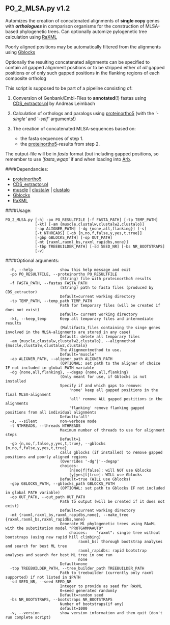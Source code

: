 ## PO_2_MLSA.py v1.2
Automizes the creation of concatenated alignments of __single copy__ genes with ___orthologues___ in comparison organisms for the construction of MLSA-based phylogenetic trees. Can optionally automize pylogenetic tree calculation using [RaXML][]

Poorly aligned positions may be automatically filtered from the alignments using [Gblocks][] 

Optionally the resulting concatenated alignments can be specified to contain all gapped alignment positions or to be stripped either of _all_ gapped positions or of only such gapped positions in the flanking regions of each composite ortholog

This script is supposed to be part of a pipeline consisting of:

1. Conversion of Genbank/Embl-Files to __annotated__(!) fastas using [CDS_extractor.pl][] by Andreas Leimbach

2. Calculation of orthologs and paralogs using [proteinortho5][] (with the _'-single'_ and _'-self'_ arguments!)

3. The creation of concatenated MLSA-sequences based on:
    - the fasta sequences of step 1.
    - the [proteinortho5][]-results from step 2.

The output-file will be in _fasta_ format (but including gapped positions, so remember to use _'fasta_wgap'_ if and when loading into [Arb][].

####Dependancies:
 - [proteinortho5][]
 - [CDS_extractor.pl][]
 - [muscle][] | [clustalw][] | [clustalo][]
 - [Gblocks][]
 - [RaXML][]

####Usage:  
````
PO_2_MLSA.py [-h] -po PO_RESULTFILE [-f FASTA_PATH] [-tp TEMP_PATH]
             [-kt] [-am {muscle,clustalw,clustalw2,clustalo}]
             [-ap ALIGNER_PATH] [-dg {none,all,flanking}] [-s]
             [-t NTHREADS] [-gb {n,no,f,false,y,yes,t,true}]
             [-gbp GBLOCKS_PATH] [-op OUT_PATH]
             [-mt {raxml,raxml_bs,raxml_rapidbs,none}]
             [-tbp TREEBUILDER_PATH] [-sd SEED_NR] [-bs NR_BOOTSTRAPS]
             [-v]
````

####Optional arguments:
````
  -h, --help            show this help message and exit
  -po PO_RESULTFILE, --proteinortho PO_RESULTFILE
                        (String) file with proteinortho5 results
  -f FASTA_PATH, --fastas FASTA_PATH
                        (String) path to fasta files (produced by CDS_extractor) 
                        Default=current working directory
  -tp TEMP_PATH, --temp_path TEMP_PATH
                        Path for temporary files (will be created if does not exist)
                        Default= current working directory
  -kt, --keep_temp      Keep all temporary files and intermediate results
                        (Multifasta_files containing the singe genes involved in the MLSA-alignments are stored in any case)
                        Default: delete all temporary files
  -am {muscle,clustalw,clustalw2,clustalo}, --alignmethod {muscle,clustalw,clustalw2,clustalo}
                        The Alignmentmethod to use.
                        Default='muscle'
  -ap ALIGNER_PATH, --aligner_path ALIGNER_PATH
                        (OPTIONAL: set path to the aligner of choice IF not included in global PATH variable
  -dg {none,all,flanking}, --degap {none,all,flanking}
                        (Only meant for use, if Gblocks is not installed
                        Specify if and which gaps to remove:
                        	'none' keep all gapped positions in the final MLSA-alignment
                        	'all' remove ALL gapped postitions in the alignments
                        	'flanking' remove flanking gapped positions from all individual alignments
                        Default='all'
  -s, --silent          non-verbose mode
  -t NTHREADS, --threads NTHREADS
                        Maximum number of threads to use for alignment steps
                        Default=1
  -gb {n,no,f,false,y,yes,t,true}, --gblocks {n,no,f,false,y,yes,t,true}
                        calls gblocks (if installed) to remove gapped positions and poorly aligned regions
                        (Overrides '-dg'|'--degap'
                        choices:
                        	[n|no|f|false]: will NOT use Gblocks
                        	[y|yes|t|true]: WILL use Gblocks
                        Default=true (WILL use Gblocks)
  -gbp GBLOCKS_PATH, --gblocks_path GBLOCKS_PATH
                        (OPTIONAL: set path to Gblocks IF not included in global PATH variable)
  -op OUT_PATH, --out_path OUT_PATH
                        Path to output (will be created if it does not exist)
                        Default=current working directory
  -mt {raxml,raxml_bs,raxml_rapidbs,none}, --make_tree {raxml,raxml_bs,raxml_rapidbs,none}
                        Generate ML phylogenetic trees using RAxML with the substitution model "PROTGAMMAAUTO"
                        	choices:	"raxml": single tree without bootstraps (using new rapid hill climbing)
                        		raxml_bs: thorough bootstrap analyses and search for best ML tree
                        		raxml_rapidbs: rapid bootstrap analyses and search for best ML tree in one run
                        		none
                        Default=none
  -tbp TREEBUILDER_PATH, --tree_builder_path TREEBUILDER_PATH
                        Path to treebuilder (currently only raxml supported) if not listed in $PATH
  -sd SEED_NR, --seed SEED_NR
                        Integer to provide as seed for RAxML
                        0=seed generated randomly
                        Default=random seed
  -bs NR_BOOTSTRAPS, --bootstraps NR_BOOTSTRAPS
                        Number of bootstraps(if any)
                        default=1000
  -v, --version         show version information and then quit (don't run complete script)
````
[proteinortho5]: https://www.bioinf.uni-leipzig.de/Software/proteinortho/
[CDS_extractor.pl]: https://github.com/aleimba/bac-genomics-scripts.git
[muscle]: http://www.drive5.com/muscle/
[clustalw]: http://www.clustal.org/clustal2/
[clustalw2]: http://www.clustal.org/clustal2/
[clustalo]: http://www.clustal.org/omega/
[gblocks]: http://molevol.cmima.csic.es/castresana/Gblocks.html
[raxml]: http://sco.h-its.org/exelixis/web/software/raxml/index.html
[arb]: http://www.arb-home.de/
